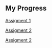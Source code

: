 ## My Progress

[Assigment 1 ](https://pjournal.github.io/boun01-Cuneytttt/firstrmd.html)

[Assigment 2 ](https://pjournal.github.io/boun01-Cuneytttt/Assignment-22.html)

[Assigment 2 ](https://pjournal.github.io/boun01-Cuneytttt/Assignment3html.html)
